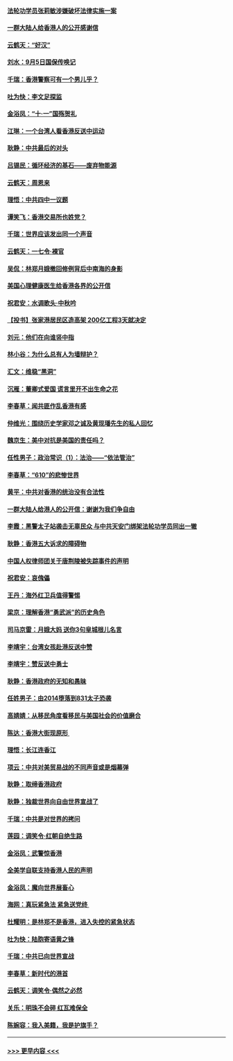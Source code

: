 #### [法轮功学员张莉敏涉嫌破坏法律实施一案](../pages/nsc993/n11517600.md?t=09130255) 
#### [一群大陆人给香港人的公开感谢信](../pages/nsc993/n11514797.md?t=09130255) 
#### [云鹤天：“好汉”](../pages/nsc993/n11513536.md?t=09130255) 
#### [刘水：9月5日国保传唤记](../pages/nsc993/n11513460.md?t=09130255) 
#### [千瑞：香港警察可有一个男儿乎？](../pages/nsc993/n11513109.md?t=09130255) 
#### [吐为快：李文足探监](../pages/nsc993/n11509622.md?t=09130255) 
#### [金浴凤：“十‧一”国殇贺礼](../pages/nsc993/n11509593.md?t=09130255) 
#### [江琳：一个台湾人看香港反送中运动](../pages/nsc993/n11509211.md?t=09130255) 
#### [耿静：中共最后的对头](../pages/nsc993/n11508308.md?t=09130255) 
#### [吕锡民：循环经济的基石——废弃物能源](../pages/nsc993/n11508212.md?t=09130255) 
#### [云鹤天：周恩来](../pages/nsc993/n11508055.md?t=09130255) 
#### [理悟：中共四中一议题](../pages/nsc993/n11507782.md?t=09130255) 
#### [谭笑飞：香港交易所也姓党？](../pages/nsc993/n11507753.md?t=09130255) 
#### [千瑞：世界应该发出同一个声音](../pages/nsc993/n11507290.md?t=09130255) 
#### [云鹤天：一七令‧裸官](../pages/nsc993/n11507177.md?t=09130255) 
#### [吴侃：林郑月娥撤回修例背后中南海的身影](../pages/nsc993/n11506876.md?t=09130255) 
#### [美国心理健康医生给香港各界的公开信](../pages/nsc993/n11506809.md?t=09130255) 
#### [祝君安：水调歌头‧中秋吟](../pages/nsc993/n11506758.md?t=09130255) 
#### [【投书】张家港居民区造高架 200亿工程3天就决定](../pages/nsc993/n11506682.md?t=09130255) 
#### [刘元：他们在向谁竖中指](../pages/nsc993/n11505384.md?t=09130255) 
#### [林小谷：为什么总有人为墙辩护？](../pages/nsc993/n11505226.md?t=09130255) 
#### [汇文：维稳“黑洞”](../pages/nsc993/n11504347.md?t=09130255) 
#### [沉雁：董卿式爱国 谎言里开不出生命之花](../pages/nsc993/n11503215.md?t=09130255) 
#### [李春草：闻共匪作乱香港有感](../pages/nsc993/n11503072.md?t=09130255) 
#### [仲维光：围绕历史学家邓之诚及黄现璠先生的私人回忆](../pages/nsc993/n11501330.md?t=09130255) 
#### [魏京生：美中对抗是美国的责任吗？](../pages/nsc993/n11500723.md?t=09130255) 
#### [任性男子：政治常识（1）：法治——“依法管治”](../pages/nsc993/n11500791.md?t=09130255) 
#### [李春草：“610”的悲惨世界](../pages/nsc993/n11501141.md?t=09130255) 
#### [黄平：中共对香港的统治没有合法性](../pages/nsc993/n11499473.md?t=09130255) 
#### [一群大陆人给港人的公开信：谢谢为我们争自由](../pages/nsc993/n11500402.md?t=09130255) 
#### [李霞：黑警太子站袭击无辜民众 与中共天安门绑架法轮功学员同出一辙](../pages/nsc993/n11499805.md?t=09130255) 
#### [耿静：香港五大诉求的障碍物](../pages/nsc993/n11497578.md?t=09130255) 
#### [中国人权律师团关于唐荆陵被失踪事件的声明](../pages/nsc993/n11500014.md?t=09130255) 
#### [祝君安：哀傀儡](../pages/nsc993/n11499776.md?t=09130255) 
#### [王丹：海外红卫兵值得警惕](../pages/nsc993/n11498138.md?t=09130255) 
#### [梁京：理解香港“勇武派”的历史角色](../pages/nsc993/n11498006.md?t=09130255) 
#### [司马京雷：月娥大妈  送你3句皇城根儿名言](../pages/nsc993/n11497885.md?t=09130255) 
#### [李靖宇：台湾女孩赴港反送中赞](../pages/nsc993/n11497721.md?t=09130255) 
#### [李靖宇：赞反送中勇士](../pages/nsc993/n11497452.md?t=09130255) 
#### [耿静：香港政府的无知和愚昧](../pages/nsc993/n11494238.md?t=09130255) 
#### [任姓男子：由2014堕落到831太子恐袭](../pages/nsc993/n11496683.md?t=09130255) 
#### [高婧婧：从移民角度看移民与美国社会的价值磨合](../pages/nsc993/n11495757.md?t=09130255) 
#### [陈达：香港大街现原形 ](../pages/nsc993/n11495441.md?t=09130255) 
#### [理悟：长江连香江](../pages/nsc993/n11495377.md?t=09130255) 
#### [项云：中共对美贸易战的不同声音或是烟幕弹](../pages/nsc993/n11494929.md?t=09130255) 
#### [耿静：取缔香港政府](../pages/nsc993/n11494218.md?t=09130255) 
#### [耿静：独裁世界向自由世界宣战了](../pages/nsc993/n11494190.md?t=09130255) 
#### [千瑞：中共是对世界的拷问](../pages/nsc993/n11493021.md?t=09130255) 
#### [莲园：调笑令‧红朝自绝生路](../pages/nsc993/n11493011.md?t=09130255) 
#### [金浴凤：武警惊香港](../pages/nsc993/n11492994.md?t=09130255) 
#### [全美学自联支持香港人民的声明](../pages/nsc993/n11492630.md?t=09130255) 
#### [金浴凤：魔向世界展畜心](../pages/nsc993/n11492599.md?t=09130255) 
#### [海网：真玩紧急法 紧急送党终 ](../pages/nsc993/n11492535.md?t=09130255) 
#### [杜耀明：是林郑不是香港，进入失控的紧急状态](../pages/nsc993/n11491420.md?t=09130255) 
#### [吐为快：陆胞寄语黄之锋](../pages/nsc993/n11491117.md?t=09130255) 
#### [千瑞：中共已向世界宣战](../pages/nsc993/n11490123.md?t=09130255) 
#### [李春草：新时代的港首](../pages/nsc993/n11489864.md?t=09130255) 
#### [云鹤天：调笑令·偶然之必然](../pages/nsc993/n11489701.md?t=09130255) 
#### [关乐：明珠不会碎 红瓦难保全](../pages/nsc993/n11489647.md?t=09130255) 
#### [陈婉容：我入美籍，我是护旗手？](../pages/nsc993/n11487908.md?t=09130255) 

----
#### [ >>> 更早内容 <<< ](../indexes/nsc993-earlier.md)
